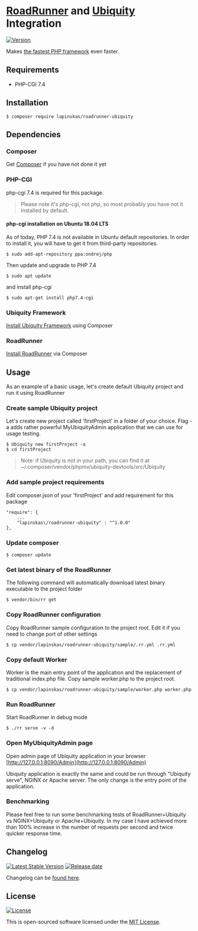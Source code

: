 # [RoadRunner][link_roadrunner] and [Ubiquity][link_ubiquity] Integration
[![Version][badge_packagist_version]][link_packagist]

Makes [the fastest PHP framework][link_php_bench] even faster.

## Requirements
 * PHP-CGI 7.4

## Installation
```shell
$ composer require lapinskas/roadrunner-ubiquity
```

## Dependencies
### Composer
Get [Composer](https://getcomposer.org/download/) if you have not done it yet

### PHP-CGI
php-cgi 7.4 is required for this package. 
> Please note it's php-cgi, not php, so most probably you have not it installed by default.

#### php-cgi installation on Ubuntu 18.04 LTS
As of today, PHP 7.4 is not available in Ubuntu default repositories. In order to install it, you will have to get it from third-party repositories.
```shell
$ sudo add-apt-repository ppa:ondrej/php
```

Then update and upgrade to PHP 7.4
```shell
$ sudo apt update
```

and install php-cgi
```shell
$ sudo apt-get install php7.4-cgi
```

### Ubiquity Framework
[Install Ubiquity Framework](https://micro-framework.readthedocs.io/en/latest/quickstart/quickstart.html
) using Composer

### RoadRunner
[Install RoadRunner](https://roadrunner.dev/docs/intro-install) via Composer


## Usage
As an example of a basic usage, let's create default Ubiquity project and run it using RoadRunner

### Create sample Ubiquity project
Let's create new project called 'firstProject' in a folder of your choice.
Flag -a adds rather powerful MyUbiquityAdmin application that we can use for usage testing.
```shell
$ Ubiquity new firstProject -a
$ cd firstProject
```
> Note: if Ubiquity is not in your path, you can find it at ~/.composer/vendor/phpmv/ubiquity-devtools/src/Ubiquity

### Add sample project requirements
Edit composer.json of your 'firstProject' and add requirement for this package
```
"require": {
    ...
    "lapinskas\/roadrunner-ubiquity" : "^1.0.0"
},
```

### Update composer
```shell
$ composer update
```

### Get latest binary of the RoadRunner
The following command will automatically download latest binary executable to the project folder
```shell
$ vendor/bin/rr get
```

### Copy RoadRunner configuration
Copy RoadRunner sample configuration to the project root. Edit it if you need to change port of other settings
```shell
$ cp vendor/lapinskas/roadrunner-ubiquity/sample/.rr.yml .rr.yml
```
### Copy default Worker
Worker is the main entry point of the application and the replacement of traditional index.php file. Copy sample worker.php to the project root.
```shell
$ cp vendor/lapinskas/roadrunner-ubiquity/sample/worker.php worker.php
```

### Run RoadRunner
Start RoadRunner in debug mode
```
$ ./rr serve -v -d
```

### Open MyUbiquityAdmin page
Open admin page of Ubiquity application in your browser
[http://127.0.0.1:8090/Admin](http://127.0.0.1:8090/Admin)

Ubiquity application is exactly the same and could be run through "Ubiquity serve", NGINX or Apache server. The only change is the entry point of the application.

### Benchmarking
Please feel free to run some benchmarking tests of RoadRunner+Ubiquity vs NGINX+Ubiquity or Apache+Ubiquity. In my case I have achieved more than 100% increase in the number of requests per second and twice quicker response time.

## Changelog
[![Latest Stable Version](https://poser.pugx.org/lapinskas/roadrunner-ubiquity/v/stable)](https://packagist.org/packages/lapinskas/roadrunner-ubiquity)
[![Release date][badge_release_date]][link_releases]

Changelog can be [found here][link_changes_log].

## License
[![License](https://poser.pugx.org/lapinskas/roadrunner-ubiquity/license)](https://packagist.org/packages/lapinskas/roadrunner-ubiquity)

This is open-sourced software licensed under the [MIT License][link_license].

[badge_packagist_version]:https://img.shields.io/packagist/v/lapinskas/roadrunner-ubiquity.svg?maxAge=180
[badge_release_date]:https://img.shields.io/github/release-date/Lapinskas/roadrunner-ubiquity.svg?style=flat-square&maxAge=180
[link_roadrunner]:https://github.com/spiral/roadrunner
[link_ubiquity]:https://github.com/phpMv/ubiquity
[link_packagist]:https://packagist.org/packages/lapinskas/roadrunner-ubiquity
[link_php_bench]:http://www.phpbenchmarks.com/en/
[link_releases]:https://github.com/Lapinskas/roadrunner-ubiquity/releases
[link_changes_log]:https://github.com/Lapinskas/roadrunner-ubiquity/CHANGELOG.md
[link_license]:https://github.com/Lapinskas/roadrunner-ubiquity/blob/master/LICENSE